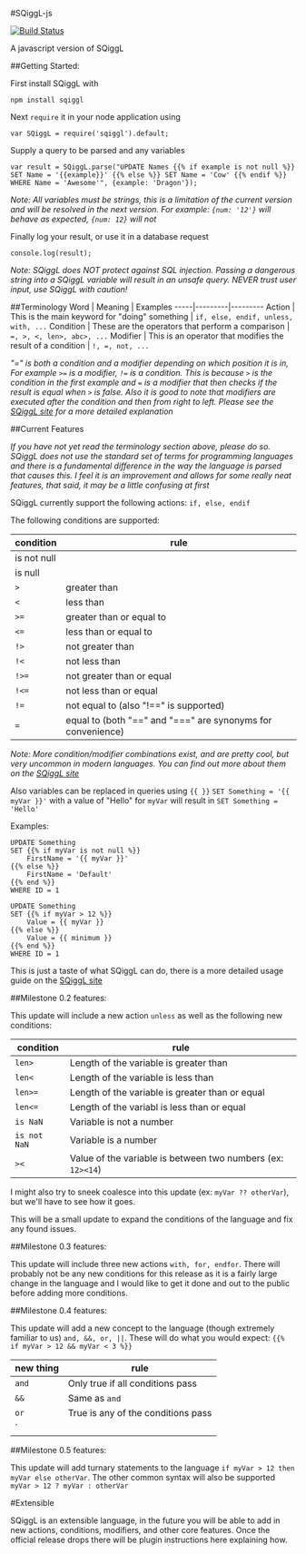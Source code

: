#SQiggL-js 

[![Build Status](https://travis-ci.org/SnareChops/SQiggL-js.svg?branch=master)](https://travis-ci.org/SnareChops/SQiggL-js)

A javascript version of SQiggL

##Getting Started:

First install SQiggL with

```
npm install sqiggl
```

Next `require` it in your node application using

```
var SQiggL = require('sqiggl').default;
```

Supply a query to be parsed and any variables

```
var result = SQiggL.parse("UPDATE Names {{% if example is not null %}} SET Name = '{{example}}' {{% else %}} SET Name = 'Cow' {{% endif %}} WHERE Name = 'Awesome'", {example: 'Dragon'});
```

_Note: All variables must be strings, this is a limitation of the current version and will be resolved in the next version. For example: `{num: '12'}` will behave as expected, `{num: 12}` will not_ 

Finally log your result, or use it in a database request

```
console.log(result);
```

_Note: SQiggL does NOT protect against SQL injection. Passing a dangerous string into a SQiggL variable will result in an unsafe query. NEVER trust user input, use SQiggL with caution!_

##Terminology
Word | Meaning | Examples
-----|---------|---------
Action | This is the main keyword for "doing" something | `if, else, endif, unless, with, ...`
Condition | These are the operators that perform a comparison | `=, >, <, len>, abc>, ...`
Modifier | This is an operator that modifies the result of a condition | `!, =, not, ...`

_"=" is both a condition and a modifier depending on which position it is in, For example `>=` is a modifier, `!=` is a condition. This is because `>` is the condition in the first example and `=` is a modifier that then checks if the result is equal when `>` is false. Also it is good to note that modifiers are executed after the condition and then from right to left. Please see the [SQiggL site](https://snarechops.github.io/SQiggL-js/#/docs) for a more detailed explanation_

##Current Features 

_If you have not yet read the terminology section above, please do so. SQiggL does not use the standard set of terms for programming languages and there is a fundamental difference in the way the language is parsed that causes this. I feel it is an improvement and allows for some really neat features, that said, it may be a little confusing at first_

SQiggL currently support the following actions: `if, else, endif`

The following conditions are supported:

condition | rule
---------|-----
is not null |  
is null |
`>` | greater than
`<` | less than
`>=` | greater than or equal to
`<=` | less than or equal to
`!>` | not greater than
`!<` | not less than
`!>=` | not greater than or equal
`!<=` | not less than or equal
`!=` | not equal to (also "!==" is supported)
`=` | equal to (both "==" and "===" are synonyms for convenience)

_Note: More condition/modifier combinations exist, and are pretty cool, but very uncommon in modern languages. You can find out more about them on the [SQiggL site](https://snarechops.github.io/SQiggL-js/#/docs)_

Also variables can be replaced in queries using `{{ }}`
```SET Something = '{{ myVar }}'```
with a value of "Hello" for `myVar` will result in
```SET Something = 'Hello'```

Examples: 
```
UPDATE Something 
SET {{% if myVar is not null %}} 
    FirstName = '{{ myVar }}'
{{% else %}}
    FirstName = 'Default' 
{{% end %}}
WHERE ID = 1
```

```
UPDATE Something 
SET {{% if myVar > 12 %}} 
    Value = {{ myVar }} 
{{% else %}}
    Value = {{ minimum }} 
{{% end %}}
WHERE ID = 1
```

This is just a taste of what SQiggL can do, there is a more detailed usage guide on the [SQiggL site](https://snarechops.github.io/SQiggL-js/#/docs)

##Milestone 0.2 features:

This update will include a new action `unless` as well as the following new conditions:

condition | rule
---------|-----
`len>` | Length of the variable is greater than
`len<` | Length of the variable is less than
`len>=` | Length of the variable is greater than or equal
`len<=` | Length of the variabl is less than or equal
`is NaN` | Variable is not a number
`is not NaN` | Variable is a number
`><` | Value of the variable is between two numbers (ex: `12><14`)

I might also try to sneek coalesce into this update (ex: `myVar ?? otherVar`), but we'll have to see how it goes.

This will be a small update to expand the conditions of the language and fix any found issues.

##Milestone 0.3 features:

This update will include three new actions `with, for, endfor`. There will probably not be any new conditions for this release as it is a fairly large change in the language and I would like to get it done and out to the public before adding more conditions.

##Milestone 0.4 features:

This update will add a new concept to the language (though extremely familiar to us) `and, &&, or, ||`. These will do what you would expect: `{{% if myVar > 12 && myVar < 3 %}}`

new thing | rule
----------|-----
`and` | Only true if all conditions pass
`&&` | Same as `and`
`or` | True is any of the conditions pass
`||` | Same as `or`

##Milestone 0.5 features:

This update will add turnary statements to the language `if myVar > 12 then myVar else otherVar`. The other common syntax will also be supported `myVar > 12 ? myVar : otherVar`

#Extensible

SQiggL is an extensible language, in the future you will be able to add in new actions, conditions, modifiers, and other core features. Once the official release drops there will be plugin instructions here explaining how.
